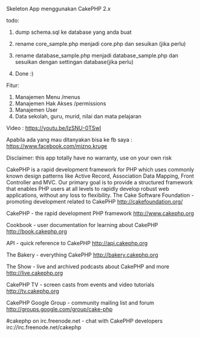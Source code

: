 Skeleton App menggunakan CakePHP 2.x

todo:

1. dump schema.sql ke database yang anda buat

2. rename core_sample.php menjadi core.php dan sesuikan (jika perlu)

3. rename database_sample.php menjadi database_sample.php dan sesuikan dengan settingan database(jika perlu)

4. Done :)


Fitur:
1. Manajemen Menu /menus
2. Manajemen Hak Akses /permissions
3. Manajemen User
4. Data sekolah, guru, murid, nilai dan mata pelajaran






Video : https://youtu.be/IzSNU-0TSwI

Apabila ada yang mau ditanyakan bisa ke fb saya : https://www.facebook.com/mizno.kruge

Disclaimer: this app totally have no warranty, use on your own risk



CakePHP is a rapid development framework for PHP which uses commonly known design patterns like Active Record, Association Data Mapping, Front Controller and MVC. Our primary goal is to provide a structured framework that enables PHP users at all levels to rapidly develop robust web applications, without any loss to flexibility.
The Cake Software Foundation - promoting development related to CakePHP
http://cakefoundation.org/

CakePHP - the rapid development PHP framework
http://www.cakephp.org

Cookbook - user documentation for learning about CakePHP
http://book.cakephp.org

API - quick reference to CakePHP
http://api.cakephp.org

The Bakery - everything CakePHP
http://bakery.cakephp.org

The Show - live and archived podcasts about CakePHP and more
http://live.cakephp.org

CakePHP TV - screen casts from events and video tutorials
http://tv.cakephp.org

CakePHP Google Group - community mailing list and forum
http://groups.google.com/group/cake-php

#cakephp on irc.freenode.net - chat with CakePHP developers
irc://irc.freenode.net/cakephp
